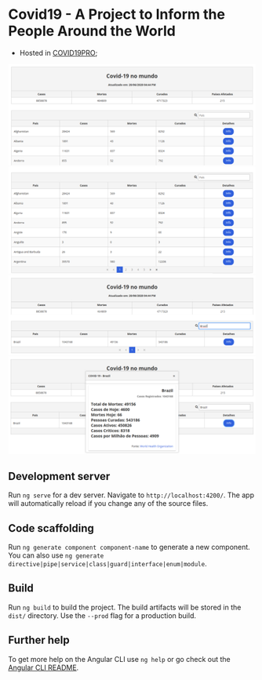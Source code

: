 # Covid19 - A Project to Inform the People Around the World
- Hosted in [COVID19PRO](http://convide19pro.ga/);

![Tela Inicial](/src/assets/telainicial.png)
![Paginação](/src/assets/paginacao.png)
![Pesquisa](/src/assets/pesquisa.png)
![Detalhes](/src/assets/detalhes.png)



## Development server

Run `ng serve` for a dev server. Navigate to `http://localhost:4200/`. The app will automatically reload if you change any of the source files.

## Code scaffolding

Run `ng generate component component-name` to generate a new component. You can also use `ng generate directive|pipe|service|class|guard|interface|enum|module`.

## Build

Run `ng build` to build the project. The build artifacts will be stored in the `dist/` directory. Use the `--prod` flag for a production build.

## Further help

To get more help on the Angular CLI use `ng help` or go check out the [Angular CLI README](https://github.com/angular/angular-cli/blob/master/README.md).
